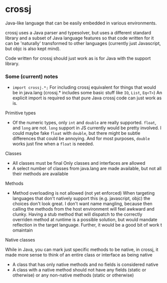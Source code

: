 # crossj

Java-like language that can be easily embedded in various environments.

crossj uses a Java parser and typesolver, but uses a different standard library
and a subset of Java language features so that code written for it can be 'naturally'
transformed to other languages (currently just Javascript, but objc is also kept mind).

Code written for crossj should just work as is for Java with the support library.

### Some (current) notes

* `import crossj.*;`
    For including crossj equivalent for things that would be in java.lang
    (crossj.* includes some basic stuff like `IO`, `List`, `Eq<T>`)
    An explicit import is required so that pure Java crossj code can just
    work as is.

Primitive types

* Of the numeric types, only `int` and `double` are really supported.
    `float`, and `long` are not.
    `long` support in JS currently would be pretty involved.
    I could maybe fake `float` with `double`, but there might be subtle
    differences that could be annoying. And for most purposes, `double`
    works just fine when a `float` is needed.

Classes

* All classes must be final
    Only classes and interfaces are allowed
* A select number of classes from java.lang are made available,
    but not all their methods are available

Methods
* Method overloading is not allowed (not yet enforced)
    When targeting languages that don't natively support this (e.g. javascript, objc)
    the choices don't look great.
    I don't want name mangling, because then calling the methods from the
    host environment will feel awkward and clunky.
    Having a stub method that will dispatch to the correctly overriden method
    at runtime is a possible solution, but would mandate reflection in the target
    language. Further, it would be a good bit of work t omaintain

Native classes

While in Java, you can mark just specific methods to be native,
in crossj, it made more sense to think of an entire class or interface
as being native

* A class that has only native methods and no fields is considered native
* A class with a native method should not have any fields (static or otherwise)
    or any non-native methods (static or otherwise)
